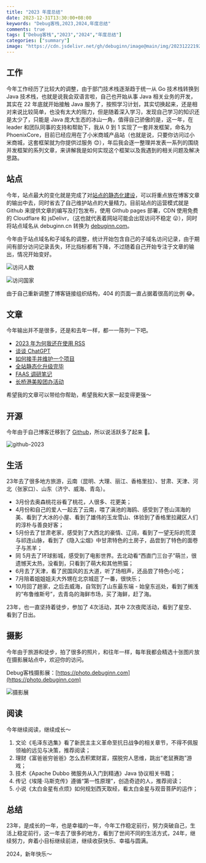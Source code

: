 ```yaml
---
title: "2023 年度总结"
date: 2023-12-31T13:30:00+08:00
keywords: "Debug客栈,2023,2024,年度总结"
comments: true
tags: ["Debug客栈","2023","2024","年度总结"]
categories: ["summary"]
image: "https://cdn.jsdelivr.net/gh/debuginn/image@main/img/202312221929863.jpg"
---
```


## 工作

今年工作经历了比较大的调整，由于部门技术栈逐渐趋于统一从 Go 技术栈转换到 Java 技术栈，也就是说我会双语言啦，自己也开始从事 Java 相关业务的开发，其实在 22 年底就开始接触 Java 服务了，按照学习计划，其实切换起来，还是相对来说比较简单，也没有太大的阻力，但是随着深入学习，发现自己学习的知识还是太少了，只能是 Java 庞大生态的冰山一角，值得自己骄傲的是，这一年，在 leader 和团队同事的支持和帮助下，我从 0 到 1 实现了一套并发框架，命名为 PhoenixCore，目前已经应用在了小米商城产品站（也就是说，只要你访问过小米商城，这套框架就为你提供过服务 😊），年后我会逐一整理并发表一系列的围绕并发框架的系列文章，来讲解我是如何实现这个框架以及我遇到的相关问题及解决思路。

## 站点

今年，站点最大的变化就是完成了对[站点的静态化建设](https://blog.debuginn.com/p/debuginn-hugo-blog/)，可以将重点放在博客文章的输出中去，同时省去了自己维护站点的大量精力。目前站点的运营模式就是 Github 来提供文章的编写及打包发布，使用 Github pages 部署，CDN 使用免费的 Cloudflare 和 jsDelivr，（这也就代表着网站可能会出现访问不稳定 😛），同时将站点域名从 debuginn.cn 转换为 [debuginn.com](https://debuginn.com)。

今年由于站点域名和子域名的调整，统计开始包含自己的子域名访问记录，由于期间有部分访问记录丢失，环比指标都有下降，不过随着自己开始专注于文章的输出，情况开始变好。

![访问人数](https://cdn.jsdelivr.net/gh/debuginn/image@main/img/202312231204963.png)

![访问国家](https://cdn.jsdelivr.net/gh/debuginn/image@main/img/202312231209707.png)

由于自己重新调整了博客链接组织结构，404 的页面一直占据着很高的比例 😂。

## 文章

今年输出并不是很多，还是和去年一样，都一一陈列一下吧。

- [2023 年为何我还在使用 RSS](https://blog.debuginn.com/p/debuginn-2023-rss/)
- [谈谈 ChatGPT](https://blog.debuginn.com/p/talk-about-chat-gpt/)
- [如何接手并维护一个项目](https://blog.debuginn.com/p/how-to-take-over-a-project/)
- [全站静态化升级完毕](https://blog.debuginn.com/p/debuginn-hugo-blog/)
- [FAAS 调研笔记](https://blog.debuginn.com/p/faas-notes/)
- [长桥港美股团办活动](https://blog.debuginn.com/p/financing-long-bridge/)

希望我的文章可以带给你帮助，希望我和大家一起变得更强～

## 开源

今年由于自己博客迁移到了 [Github](https://github.com/debuginn)，所以说活跃多了起来 🐶。

![github-2023](https://cdn.jsdelivr.net/gh/debuginn/image@main/img/202312231221971.png)

## 生活

23年去了很多地方旅游，云南（昆明、大理、丽江、香格里拉）、甘肃、天津、河北（张家口）、山东（济宁、威海、青岛）。

- 3月份去奥森桃花谷看了桃花，人很多、花更美；
- 4月份和自己的爱人一起去了云南，喂了滇池的海鸥、感受到了苍山洱海的美、看到了大冰的小屋、看到了雄伟的玉龙雪山、体验到了香格里拉藏区人们的淳朴与善良好客；
- 5月份去了甘肃老家，感受到了大西北的豪情、辽阔，看到了一望无际的荒漠与祁连山脉，看到了《隐入尘烟》中甘肃特色的土房子，品尝到了特色的面卷子与羔羊；
- 同 5月去了环球影城，感受到了电影世界。去北动看“西直门三台子”萌兰，很遗憾天太热，没看到，只看到了萌大和其他熊猫；
- 6月去了天津，看了民国风的五大道，听了场相声，还品尝了特色小吃；
- 7月陪着姐姐姐夫大外甥在北京城逛了一番，很快乐；
- 10月回了趟家，之后去威海，自驾到了山东最东端 - 始皇东巡处，看到了搁浅的“布鲁维斯号”，去青岛的海鲜市场，买了海鲜，赶了海。

23年，也一直坚持着徒步，参加了 4次活动，其中 2次夜爬活动，看到了星空、看到了日出。

## 摄影

今年由于旅游和徒步，拍了很多的照片，和往年一样，每年我都会精选十张图片放在摄影展站点中，欢迎你的访问。

Debug客栈摄影展：[https://photo.debuginn.com](https://photo.debuginn.com)

![摄影展](https://cdn.jsdelivr.net/gh/debuginn/image@main/img/202312311401449.jpg)

## 阅读

今年继续阅读，继续成长～

1. 文论《毛泽东选集》看了新民主主义革命至抗日战争的相关章节，不得不佩服领袖的远见与决策，推荐阅读；
2. 理财《富爸爸穷爸爸》怎么去积累财富，摆脱穷人思维，跳出“老鼠赛跑”游戏；
3. 技术《Apache Dubbo 微服务从入门到精通》Java 协议相关书籍；
4. 传记《埃隆·马斯克传》遵循“第一性原理”，创造奇迹的人，推荐阅读；
5. 小说《太白金星有点烦》如何规划西天取经，看太白金星与观音菩萨的运作；

## 总结

23年，是成长的一年，也是幸福的一年，今年工作稳定前行，努力突破自己，生活上稳定前行，这一年去了很多的地方，看到了世间不同的生活方式，24年，继续努力，奔着小目标继续前进，继续收获快乐、幸福与圆满。

2024，新年快乐～